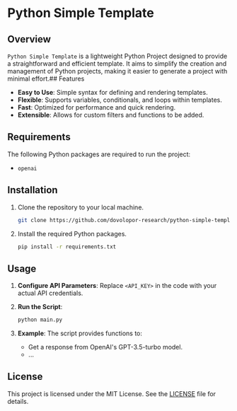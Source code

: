 # Python Simple Template

## Overview

`Python Simple Template` is a lightweight Python Project designed to provide a straightforward and efficient template. It aims to simplify the creation and management of Python projects, making it easier to generate a project with minimal effort.## Features

- **Easy to Use**: Simple syntax for defining and rendering templates.
- **Flexible**: Supports variables, conditionals, and loops within templates.
- **Fast**: Optimized for performance and quick rendering.
- **Extensible**: Allows for custom filters and functions to be added.

## Requirements

The following Python packages are required to run the project:

- `openai`

## Installation

1. Clone the repository to your local machine.

    ```bash
    git clone https://github.com/dovolopor-research/python-simple-template.git
    ```

2. Install the required Python packages.

    ```bash
    pip install -r requirements.txt
    ```

## Usage

1. **Configure API Parameters**: Replace `<API_KEY>` in the code with your actual API credentials.

2. **Run the Script**:
    ```bash
    python main.py
    ```

3. **Example**: The script provides functions to:
    - Get a response from OpenAI's GPT-3.5-turbo model.
    - ...

## License

This project is licensed under the MIT License. See the [LICENSE](LICENSE) file for details.
